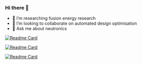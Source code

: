 ### Hi there 👋

- 🔭 I’m researching fusion energy research
- 👯 I’m looking to collaborate on automated design optimisation
- 💬 Ask me about neutronics

[![Readme Card](https://github-readme-stats.vercel.app/api/pin/?username=fusion-energy&repo=paramak)](https://github.com/fusion-energy/paramak)

[![Readme Card](https://github-readme-stats.vercel.app/api/pin/?username=fusion-energy&repo=neutronics-workshop)](https://github.com/fusion-energy/neutronics-workshop)

[![Readme Card](https://github-readme-stats.vercel.app/api/pin/?username=fusion-energy&repo=fusion_neutronics_workflow)](https://github.com/fusion-energy/fusion_neutronics_workflow)
